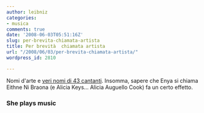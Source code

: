 ```yaml
---
author: leibniz
categories:
- musica
comments: true
date: '2008-06-03T05:51:16Z'
slug: per-brevita-chiamata-artista
title: Per brevità  chiamata artista
url: "/2008/06/03/per-brevita-chiamata-artista/"
wordpress_id: 2810

---
```

Nomi d'arte e [veri nomi di 43 cantanti](https://www.sheplaysmusic.com/43-women-in-music-and-their-real-names/). Insomma, sapere che Enya si chiama Eithne Ni Braona (e Alicia Keys... Alicia Auguello Cook) fa un certo effetto.


### She plays music
